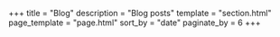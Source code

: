 +++
title = "Blog"
description = "Blog posts"
template = "section.html"
page_template = "page.html"
sort_by = "date" 
paginate_by = 6
+++
